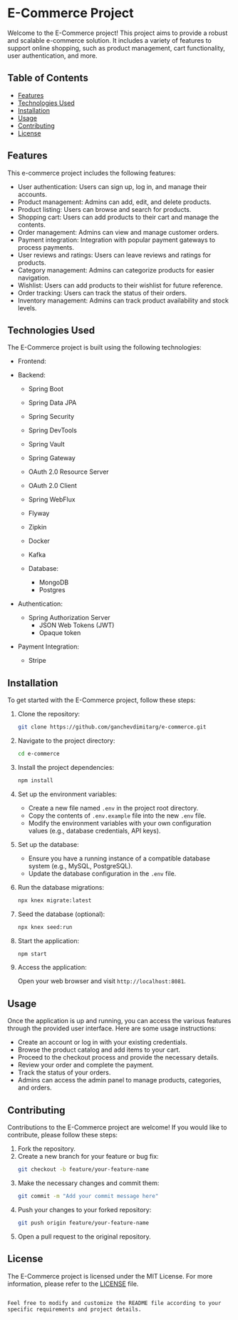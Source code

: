# E-Commerce Project

Welcome to the E-Commerce project! This project aims to provide a robust and scalable e-commerce solution. It includes a variety of features to support online shopping, such as product management, cart functionality, user authentication, and more.

## Table of Contents

- [Features](#features)
- [Technologies Used](#technologies-used)
- [Installation](#installation)
- [Usage](#usage)
- [Contributing](#contributing)
- [License](#license)

## Features

This e-commerce project includes the following features:

- User authentication: Users can sign up, log in, and manage their accounts.
- Product management: Admins can add, edit, and delete products.
- Product listing: Users can browse and search for products.
- Shopping cart: Users can add products to their cart and manage the contents.
- Order management: Admins can view and manage customer orders.
- Payment integration: Integration with popular payment gateways to process payments.
- User reviews and ratings: Users can leave reviews and ratings for products.
- Category management: Admins can categorize products for easier navigation.
- Wishlist: Users can add products to their wishlist for future reference.
- Order tracking: Users can track the status of their orders.
- Inventory management: Admins can track product availability and stock levels.

## Technologies Used

The E-Commerce project is built using the following technologies:

- Frontend:

- Backend:
  - Spring Boot
  - Spring Data JPA
  - Spring Security
  - Spring DevTools
  - Spring Vault
  - Spring Gateway
  - OAuth 2.0 Resource Server
  - OAuth 2.0 Client
  - Spring WebFlux
  - Flyway
  - Zipkin
  - Docker
  - Kafka
  
  - Database: 
    - MongoDB
    - Postgres

- Authentication:
  - Spring Authorization Server
    - JSON Web Tokens (JWT)
    - Opaque token

- Payment Integration:
  - Stripe

## Installation

To get started with the E-Commerce project, follow these steps:

1. Clone the repository:

   ```bash
   git clone https://github.com/ganchevdimitarg/e-commerce.git
   ```

2. Navigate to the project directory:

   ```bash
   cd e-commerce
   ```

3. Install the project dependencies:

   ```bash
   npm install
   ```

4. Set up the environment variables:

   - Create a new file named `.env` in the project root directory.
   - Copy the contents of `.env.example` file into the new `.env` file.
   - Modify the environment variables with your own configuration values (e.g., database credentials, API keys).

5. Set up the database:

   - Ensure you have a running instance of a compatible database system (e.g., MySQL, PostgreSQL).
   - Update the database configuration in the `.env` file.

6. Run the database migrations:

   ```bash
   npx knex migrate:latest
   ```

7. Seed the database (optional):

   ```bash
   npx knex seed:run
   ```

8. Start the application:

   ```bash
   npm start
   ```

9. Access the application:

   Open your web browser and visit `http://localhost:8081`.

## Usage

Once the application is up and running, you can access the various features through the provided user interface. Here are some usage instructions:

- Create an account or log in with your existing credentials.
- Browse the product catalog and add items to your cart.
- Proceed to the checkout process and provide the necessary details.
- Review your order and complete the payment.
- Track the status of your orders.
- Admins can access the admin panel to manage products, categories, and orders.

## Contributing

Contributions to the E-Commerce project are welcome! If you would like to contribute, please follow these steps:

1. Fork the repository.
2. Create a new branch for your feature or bug fix:
   ```bash
   git checkout -b feature/your-feature-name
   ```
3. Make the necessary changes and commit them:
   ```bash
   git commit -m "Add your commit message here"
   ```
4. Push your changes to your forked repository:
   ```bash
   git push origin feature/your-feature-name
   ```
5. Open a pull request to the original repository.

## License

The E-Commerce project is licensed under the MIT License. For more information, please refer to the [LICENSE](LICENSE) file.
```

Feel free to modify and customize the README file according to your specific requirements and project details.
